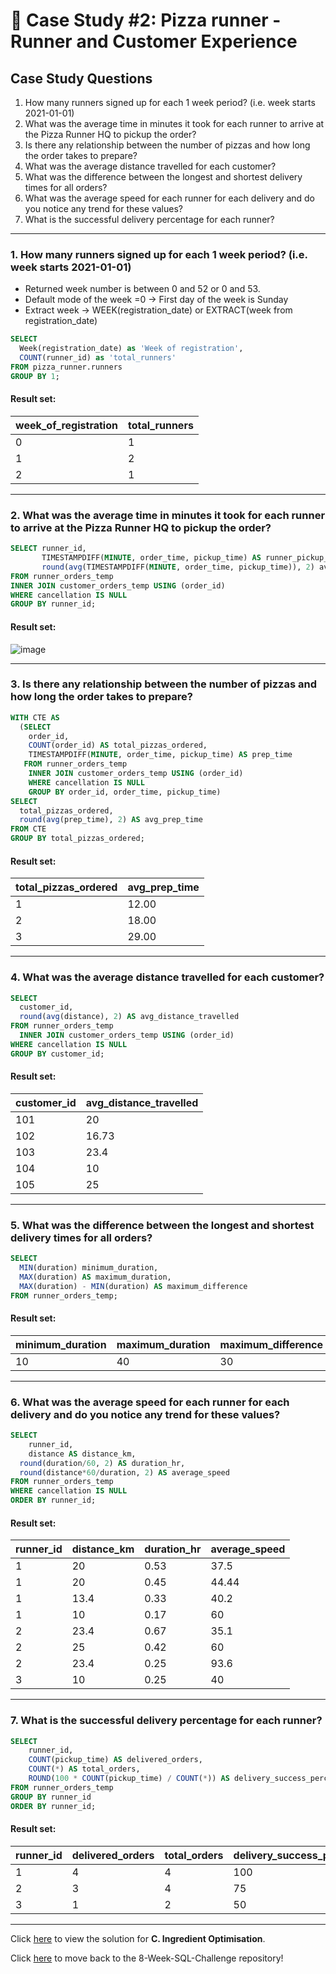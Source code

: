 # :pizza: Case Study #2: Pizza runner - Runner and Customer Experience

## Case Study Questions

1. How many runners signed up for each 1 week period? (i.e. week starts 2021-01-01)
2. What was the average time in minutes it took for each runner to arrive at the Pizza Runner HQ to pickup the order?
3. Is there any relationship between the number of pizzas and how long the order takes to prepare?
4. What was the average distance travelled for each customer?
5. What was the difference between the longest and shortest delivery times for all orders?
6. What was the average speed for each runner for each delivery and do you notice any trend for these values?
7. What is the successful delivery percentage for each runner?

***

###  1. How many runners signed up for each 1 week period? (i.e. week starts 2021-01-01)
- Returned week number is between 0 and 52 or 0 and 53.
- Default mode of the week =0 -> First day of the week is Sunday
- Extract week -> WEEK(registration_date) or EXTRACT(week from registration_date)

```sql
SELECT
  Week(registration_date) as 'Week of registration',
  COUNT(runner_id) as 'total_runners'
FROM pizza_runner.runners
GROUP BY 1;
``` 
	
#### Result set:
| week_of_registration | total_runners |
|----------------------|---------------|
| 0                    | 1             |
| 1                    | 2             |
| 2                    | 1             |

***

###  2. What was the average time in minutes it took for each runner to arrive at the Pizza Runner HQ to pickup the order?

```sql
SELECT runner_id,
       TIMESTAMPDIFF(MINUTE, order_time, pickup_time) AS runner_pickup_time,
       round(avg(TIMESTAMPDIFF(MINUTE, order_time, pickup_time)), 2) avg_runner_pickup_time
FROM runner_orders_temp
INNER JOIN customer_orders_temp USING (order_id)
WHERE cancellation IS NULL
GROUP BY runner_id;
``` 
	
#### Result set:
![image](https://user-images.githubusercontent.com/77529445/164702992-fbc50aa6-7e66-45c7-8e77-7e906a77e004.png)

***

###  3. Is there any relationship between the number of pizzas and how long the order takes to prepare?

```sql
WITH CTE AS
  (SELECT 
    order_id,
    COUNT(order_id) AS total_pizzas_ordered,
    TIMESTAMPDIFF(MINUTE, order_time, pickup_time) AS prep_time
   FROM runner_orders_temp
	INNER JOIN customer_orders_temp USING (order_id)
    WHERE cancellation IS NULL
    GROUP BY order_id, order_time, pickup_time)
SELECT 
  total_pizzas_ordered,
  round(avg(prep_time), 2) AS avg_prep_time
FROM CTE
GROUP BY total_pizzas_ordered;
``` 
	
#### Result set:
| total_pizzas_ordered | avg_prep_time |
|----------------------|---------------|
| 1                    | 12.00         |
| 2                    | 18.00         |
| 3                    | 29.00         |

***

###  4. What was the average distance travelled for each customer?

```sql
SELECT 
  customer_id,
  round(avg(distance), 2) AS avg_distance_travelled
FROM runner_orders_temp
  INNER JOIN customer_orders_temp USING (order_id)
WHERE cancellation IS NULL
GROUP BY customer_id;
``` 
	
#### Result set:
| customer_id | avg_distance_travelled |
|-------------|------------------------|
| 101         | 20                     |
| 102         | 16.73                  |
| 103         | 23.4                   |
| 104         | 10                     |
| 105         | 25                     |

***

###  5. What was the difference between the longest and shortest delivery times for all orders?

```sql
SELECT 
  MIN(duration) minimum_duration,
  MAX(duration) AS maximum_duration,
  MAX(duration) - MIN(duration) AS maximum_difference
FROM runner_orders_temp;
``` 
	
#### Result set:
| minimum_duration | maximum_duration | maximum_difference |
|------------------|------------------|--------------------|
| 10               | 40               | 30                 |

***

###  6. What was the average speed for each runner for each delivery and do you notice any trend for these values?

```sql
SELECT 
	runner_id,
	distance AS distance_km,
  round(duration/60, 2) AS duration_hr,
  round(distance*60/duration, 2) AS average_speed
FROM runner_orders_temp
WHERE cancellation IS NULL
ORDER BY runner_id;
``` 
	
#### Result set:
| runner_id | distance_km | duration_hr | average_speed |
|-----------|-------------|-------------|---------------|
| 1         | 20          | 0.53        | 37.5          |
| 1         | 20          | 0.45        | 44.44         |
| 1         | 13.4        | 0.33        | 40.2          |
| 1         | 10          | 0.17        | 60            |
| 2         | 23.4        | 0.67        | 35.1          |
| 2         | 25          | 0.42        | 60            |
| 2         | 23.4        | 0.25        | 93.6          |
| 3         | 10          | 0.25        | 40            |

***

###  7. What is the successful delivery percentage for each runner?

```sql
SELECT
	runner_id,
	COUNT(pickup_time) AS delivered_orders,
	COUNT(*) AS total_orders,
	ROUND(100 * COUNT(pickup_time) / COUNT(*)) AS delivery_success_percentage
FROM runner_orders_temp
GROUP BY runner_id
ORDER BY runner_id;
``` 
	
#### Result set:
| runner_id | delivered_orders | total_orders | delivery_success_percentage |
|-----------|------------------|--------------|-----------------------------|
| 1         | 4                | 4            | 100                         |
| 2         | 3                | 4            | 75                          |
| 3         | 1                | 2            | 50                          |

***

Click [here](https://github.com/Akama-EO/sql-portfolio-projects/blob/main/Case%20Study%20%23%202%20-%20Pizza%20Runner/C.%20Ingredient%20Optimisation.md) to view the solution for **C. Ingredient Optimisation**.

Click [here](https://github.com/Akama-EO/sql-portfolio-projects) to move back to the 8-Week-SQL-Challenge repository!

